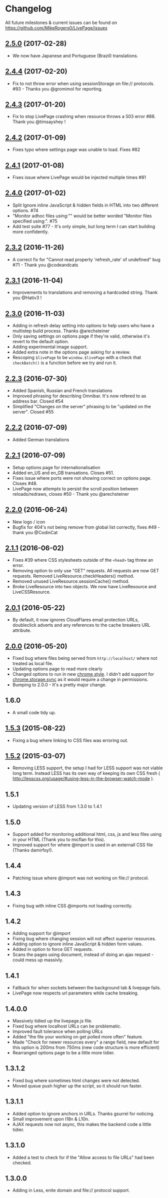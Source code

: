 # Changelog

All future milestones & current issues can be found on https://github.com/MikeRogers0/LivePage/issues

## [2.5.0](https://github.com/MikeRogers0/LivePage/tree/2.5.0) (2017-02-28)

 - We now have Japanese and Portuguese (Brazil) translations.

## [2.4.4](https://github.com/MikeRogers0/LivePage/tree/2.4.4) (2017-02-20)

 - Fix to not throw error when using sessionStorage on file:// protocols. #93 - Thanks you @gromimol for reporting.

## [2.4.3](https://github.com/MikeRogers0/LivePage/tree/2.4.3) (2017-01-20)

 - Fix to stop LivePage crashing when resource throws a 503 error #88. Thank you @timsayshey !

## [2.4.2](https://github.com/MikeRogers0/LivePage/tree/2.4.2) (2017-01-09)

 - Fixes typo where settings page was unable to load. Fixes #82 

## [2.4.1](https://github.com/MikeRogers0/LivePage/tree/2.4.1) (2017-01-08)

 - Fixes issue where LivePage would be injected multiple times #81

## [2.4.0](https://github.com/MikeRogers0/LivePage/tree/2.4.0) (2017-01-02)

 - Split Ignore inline JavaScript & hidden fields in HTML into two different options. #74
 - "Monitor adhoc files using:"" would be better worded "Monitor files specified using:". #75
 - Add test suite #77 - It's only simple, but long term I can start building more confidently. 

## [2.3.2](https://github.com/MikeRogers0/LivePage/tree/2.3.2) (2016-11-26)

 - A correct fix for "Cannot read property 'refresh_rate' of undefined" bug #71 - Thank you @codeandcats

## [2.3.1](https://github.com/MikeRogers0/LivePage/tree/2.3.1) (2016-11-04)

 - Improvements to translations and removing a hardcoded string. Thank you @Hativ3 !

## [2.3.0](https://github.com/MikeRogers0/LivePage/tree/2.3.0) (2016-11-03)

 - Adding in refresh delay setting into options to help users who have a multistep build process. Thanks @arechsteiner
 - Only saving settings on options page if they're valid, otherwise it's revert to the default option.
 - Adding experimental image support.
 - Added extra note in the options page asking for a review.
 - Rescoping `$livePage` to be `window.$livePage` with a check that `checkBatch()` is a function before we try and run it.

## [2.2.3](https://github.com/MikeRogers0/LivePage/tree/2.2.3) (2016-07-30)

  - Added Spanish, Russian and French translations
  - Improved phrasing for describing Omnibar. It's now refered to as address bar. Closed #54
  - Simplified "Changes on the server" phrasing to be "updated on the server". Closed #55

## [2.2.2](https://github.com/MikeRogers0/LivePage/tree/2.2.2) (2016-07-09)

  - Added German translations

## [2.2.1](https://github.com/MikeRogers0/LivePage/tree/2.2.1) (2016-07-09)

  - Setup options page for internationalisation
  - Added en_US and en_GB transations. Closes #51.
  - Fixes issue where ports were not showing correct on options page. Closes #48.
  - LivePage now attempts to persist the scroll position between reloads/redraws, closes #50 - Thank you @arechsteiner 

## [2.2.0](https://github.com/MikeRogers0/LivePage/tree/2.2.0) (2016-06-24)

  - New logo / icon
  - Bugfix for 404's not being remove from global list correctly, fixes #49 - thank you @CodinCat

## [2.1.1](https://github.com/MikeRogers0/LivePage/tree/2.1.1) (2016-06-02)

 - Fixes #39 where CSS stylesheets outside of the `<head>` tag threw an error.
 - Removing option to only use "GET" requests. All requests are now GET requests. Removed LiveResource.checkHeaders() method.
 - Removed unused LiveResource.sessionCache() method.
 - Broke LiveResource into two objects. We now have LiveResource and LiveCSSResource. 

## [2.0.1](https://github.com/MikeRogers0/LivePage/tree/2.0.1) (2016-05-22)

 - By default, it now ignores CloudFlares email protection URLs, doubleclick adverts and any references to the cache breakers URL attribute.

## [2.0.0](https://github.com/MikeRogers0/LivePage/tree/2.0.0) (2016-05-20)

 - Fixed bug where files being served from `http://localhost/` where not treated as local file.
 - Updating options page to read more clearly
 - Changed options to run in new [chrome style](https://developer.chrome.com/extensions/optionsV2). I didn't add support for [chrome.storage.sync](https://developer.chrome.com/extensions/storage) as it would require a change in permissions.
 - Bumping to 2.0.0 - It's a pretty major change.

## 1.6.0

 - A small code tidy up.

## [1.5.3](https://github.com/MikeRogers0/LivePage/tree/1.5.3) (2015-08-22)
 - Fixing a bug where linking to CSS files was erroring out.

## [1.5.2](https://github.com/MikeRogers0/LivePage/tree/1.5.2) (2015-03-07)
 - Removing LESS support, the setup I had for LESS support was not viable long term. Instead LESS has its own way of keeping its own CSS fresh ( http://lesscss.org/usage/#using-less-in-the-browser-watch-mode ). 

## 1.5.1
 - Updating version of LESS from 1.3.0 to 1.4.1

## 1.5.0
 - Support added for monitoring additional html, css, js and less files using <link rel="livePage" href="/path/to/file"> in your HTML (Thank you to micflan for this).
 - Improved support for where @import is used in an externall CSS file (Thanks damirfoy!).

## 1.4.4
 - Patching issue where @import was not working on file:// protocol.

## 1.4.3
 - Fixing bug with inline CSS @imports not loading correctly.

## 1.4.2
 - Adding support for @import
 - Fixing bug where changing session will not affect superior resources.
 - Adding option to ignore inline JavaScript & hidden form values. 
 - Added in option to force GET requests.
 - Scans the pages using document, instead of doing an ajax request - could mess up massivly.

## 1.4.1
 - Fallback for when sockets between the background tab & livepage fails.
 - LivePage now respects url parameters while cache breaking.

## 1.4.0.0
 - Massively tidied up the livepage.js file.
 - Fixed bug where localhost URLs can be problematic.
 - Improved fault tolerance  when polling URLs
 - Added "the file your working on get polled more often" feature.  
 - Made "Check for newer resources every" a range field, new default for this option is 200ms from 750ms (new code structure is more efficient)
 - Rearranged options page to be a little more tidier.

## 1.3.1.2
 - Fixed bug where sometimes html changes were not detected.
 - Moved queue push higher up the script, so it should run faster.

## 1.3.1.1

 - Added option to ignore anchors in URLs. Thanks gsurrel for noticing.
 -  Small improvement upon I18n & L10n. 
 - AJAX requests now not async, this makes the backend code a little tidier.


## 1.3.1.0

 - Added a test to check for if the "Allow access to file URLs" had been checked. 

## 1.3.0.0

 - Adding in Less, enite domain and file:// protocol support.

